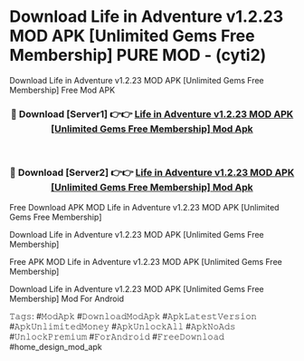 # Download Life in Adventure v1.2.23 MOD APK [Unlimited Gems Free Membership] PURE MOD - (cyti2)
Download Life in Adventure v1.2.23 MOD APK [Unlimited Gems Free Membership] Free Mod APK

<div align="center">
<h3>🔴 Download [Server1] 👉👉 <a href="https://apk-comot.site?title=Life_in_Adventure_v1.2.23_MOD_APK_[Unlimited_Gems_Free_Membership]">Life in Adventure v1.2.23 MOD APK [Unlimited Gems Free Membership] Mod Apk</a></h3><br>

<h3>🔴 Download [Server2] 👉👉 <a href="https://apk-comot.site?title=Life_in_Adventure_v1.2.23_MOD_APK_[Unlimited_Gems_Free_Membership]">Life in Adventure v1.2.23 MOD APK [Unlimited Gems Free Membership] Mod Apk</a></h3>
</div>


Free Download APK MOD Life in Adventure v1.2.23 MOD APK [Unlimited Gems Free Membership]

Download Life in Adventure v1.2.23 MOD APK [Unlimited Gems Free Membership] 

Free APK MOD Life in Adventure v1.2.23 MOD APK [Unlimited Gems Free Membership] 

Download Life in Adventure v1.2.23 MOD APK [Unlimited Gems Free Membership] Mod For Android

𝚃𝚊𝚐𝚜: #𝙼𝚘𝚍𝙰𝚙𝚔 #𝙳𝚘𝚠𝚗𝚕𝚘𝚊𝚍𝙼𝚘𝚍𝙰𝚙𝚔 #𝙰𝚙𝚔𝙻𝚊𝚝𝚎𝚜𝚝𝚅𝚎𝚛𝚜𝚒𝚘𝚗 #𝙰𝚙𝚔𝚄𝚗𝚕𝚒𝚖𝚒𝚝𝚎𝚍𝙼𝚘𝚗𝚎𝚢 #𝙰𝚙𝚔𝚄𝚗𝚕𝚘𝚌𝚔𝙰𝚕𝚕 #𝙰𝚙𝚔𝙽𝚘𝙰𝚍𝚜 #𝚄𝚗𝚕𝚘𝚌𝚔𝙿𝚛𝚎𝚖𝚒𝚞𝚖 #𝙵𝚘𝚛𝙰𝚗𝚍𝚛𝚘𝚒𝚍 #𝙵𝚛𝚎𝚎𝙳𝚘𝚠𝚗𝚕𝚘𝚊𝚍 #home_design_mod_apk